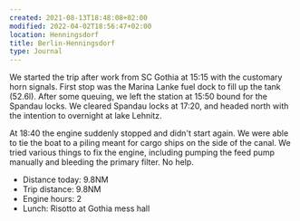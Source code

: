 ```yaml
---
created: 2021-08-13T18:48:08+02:00
modified: 2022-04-02T18:56:47+02:00
location: Henningsdorf
title: Berlin-Henningsdorf
type: Journal
---
```


We started the trip after work from SC Gothia at 15:15 with the customary horn signals.
First stop was the Marina Lanke fuel dock to fill up the tank (52.6l). After some queuing, we left the station at 15:50 bound for the Spandau locks.
We cleared Spandau locks at 17:20, and headed north with the intention to overnight at lake Lehnitz.

At 18:40 the engine suddenly stopped and didn't start again. We were able to tie the boat to a piling meant for cargo ships on the side of the canal.
We tried various things to fix the engine, including pumping the feed pump manually and bleeding the primary filter. No help.

* Distance today: 9.8NM
* Trip distance: 9.8NM
* Engine hours: 2
* Lunch: Risotto at Gothia mess hall
